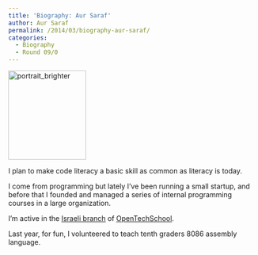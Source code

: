 ```yaml
---
title: 'Biography: Aur Saraf'
author: Aur Saraf
permalink: /2014/03/biography-aur-saraf/
categories:
  - Biography
  - Round 09/0
---
```

[<img class=" wp-image-6517 alignleft" alt="portrait_brighter" src="http://teaching.software-carpentry.org/wp-content/uploads/2014/03/portrait_brighter-262x300.png" width="157" height="180" />][1]

I plan to make code literacy a basic skill as common as literacy is today.

I come from programming but lately I&#8217;ve been running a small startup, and before that I founded and managed a series of internal programming courses in a large organization.

I&#8217;m active in the [Israeli branch][2] of [OpenTechSchool][3].

Last year, for fun, I volunteered to teach tenth graders 8086 assembly language.

 [1]: http://teaching.software-carpentry.org/wp-content/uploads/2014/03/portrait_brighter.png
 [2]: http://www.meetup.com/opentechschool-tel-aviv/
 [3]: http://www.opentechschool.org/
